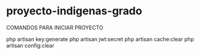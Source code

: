 # proyecto-indigenas-grado
COMANDOS PARA INICIAR PROYECTO


php artisan key:generate
php artisan jwt:secret
php artisan cache:clear
php artisan config:clear